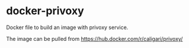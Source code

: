 # docker-privoxy

Docker file to build an image with privoxy service.

The image can be pulled from https://hub.docker.com/r/caligari/privoxy/
